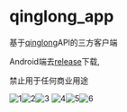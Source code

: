 # qinglong_app

基于[qinglong](https://github.com/whyour/qinglong)API的三方客户端

Android端去[release](https://github.com/qinglong-app/qinglong_app/releases)下载,

禁止用于任何商业用途

![1](./art/1.jpg)![2](./art/2.jpg)![3](./art/3.jpg)
![4](./art/4.jpg)![5](./art/5.jpg)![6](./art/6.jpg)
